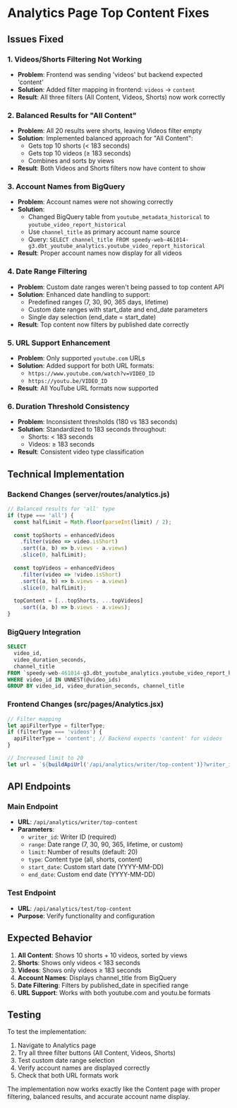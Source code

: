 # Analytics Page Top Content Fixes

## Issues Fixed

### 1. Videos/Shorts Filtering Not Working
- **Problem**: Frontend was sending 'videos' but backend expected 'content'
- **Solution**: Added filter mapping in frontend: `videos` → `content`
- **Result**: All three filters (All Content, Videos, Shorts) now work correctly

### 2. Balanced Results for "All Content"
- **Problem**: All 20 results were shorts, leaving Videos filter empty
- **Solution**: Implemented balanced approach for "All Content":
  - Gets top 10 shorts (< 183 seconds)
  - Gets top 10 videos (≥ 183 seconds)
  - Combines and sorts by views
- **Result**: Both Videos and Shorts filters now have content to show

### 3. Account Names from BigQuery
- **Problem**: Account names were not showing correctly
- **Solution**: 
  - Changed BigQuery table from `youtube_metadata_historical` to `youtube_video_report_historical`
  - Use `channel_title` as primary account name source
  - Query: `SELECT channel_title FROM speedy-web-461014-g3.dbt_youtube_analytics.youtube_video_report_historical`
- **Result**: Proper account names now display for all videos

### 4. Date Range Filtering
- **Problem**: Custom date ranges weren't being passed to top content API
- **Solution**: Enhanced date handling to support:
  - Predefined ranges (7, 30, 90, 365 days, lifetime)
  - Custom date ranges with start_date and end_date parameters
  - Single day selection (end_date = start_date)
- **Result**: Top content now filters by published date correctly

### 5. URL Support Enhancement
- **Problem**: Only supported `youtube.com` URLs
- **Solution**: Added support for both URL formats:
  - `https://www.youtube.com/watch?v=VIDEO_ID`
  - `https://youtu.be/VIDEO_ID`
- **Result**: All YouTube URL formats now supported

### 6. Duration Threshold Consistency
- **Problem**: Inconsistent thresholds (180 vs 183 seconds)
- **Solution**: Standardized to 183 seconds throughout:
  - Shorts: < 183 seconds
  - Videos: ≥ 183 seconds
- **Result**: Consistent video type classification

## Technical Implementation

### Backend Changes (server/routes/analytics.js)

```javascript
// Balanced results for 'all' type
if (type === 'all') {
  const halfLimit = Math.floor(parseInt(limit) / 2);
  
  const topShorts = enhancedVideos
    .filter(video => video.isShort)
    .sort((a, b) => b.views - a.views)
    .slice(0, halfLimit);
  
  const topVideos = enhancedVideos
    .filter(video => !video.isShort)
    .sort((a, b) => b.views - a.views)
    .slice(0, halfLimit);
  
  topContent = [...topShorts, ...topVideos]
    .sort((a, b) => b.views - a.views);
}
```

### BigQuery Integration

```sql
SELECT 
  video_id,
  video_duration_seconds,
  channel_title
FROM `speedy-web-461014-g3.dbt_youtube_analytics.youtube_video_report_historical`
WHERE video_id IN UNNEST(@video_ids)
GROUP BY video_id, video_duration_seconds, channel_title
```

### Frontend Changes (src/pages/Analytics.jsx)

```javascript
// Filter mapping
let apiFilterType = filterType;
if (filterType === 'videos') {
  apiFilterType = 'content'; // Backend expects 'content' for videos
}

// Increased limit to 20
let url = `${buildApiUrl('/api/analytics/writer/top-content')}?writer_id=${writerId}&range=${range}&limit=20&type=${apiFilterType}`;
```

## API Endpoints

### Main Endpoint
- **URL**: `/api/analytics/writer/top-content`
- **Parameters**:
  - `writer_id`: Writer ID (required)
  - `range`: Date range (7, 30, 90, 365, lifetime, or custom)
  - `limit`: Number of results (default: 20)
  - `type`: Content type (all, shorts, content)
  - `start_date`: Custom start date (YYYY-MM-DD)
  - `end_date`: Custom end date (YYYY-MM-DD)

### Test Endpoint
- **URL**: `/api/analytics/test/top-content`
- **Purpose**: Verify functionality and configuration

## Expected Behavior

1. **All Content**: Shows 10 shorts + 10 videos, sorted by views
2. **Shorts**: Shows only videos < 183 seconds
3. **Videos**: Shows only videos ≥ 183 seconds
4. **Account Names**: Displays channel_title from BigQuery
5. **Date Filtering**: Filters by published_date in specified range
6. **URL Support**: Works with both youtube.com and youtu.be formats

## Testing

To test the implementation:

1. Navigate to Analytics page
2. Try all three filter buttons (All Content, Videos, Shorts)
3. Test custom date range selection
4. Verify account names are displayed correctly
5. Check that both URL formats work

The implementation now works exactly like the Content page with proper filtering, balanced results, and accurate account name display.
